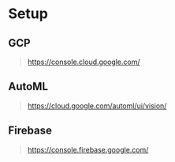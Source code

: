# Setup

## GCP

> https://console.cloud.google.com/

## AutoML

> https://cloud.google.com/automl/ui/vision/

## Firebase

> https://console.firebase.google.com/